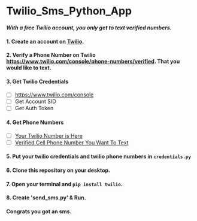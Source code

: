 # Twilio_Sms_Python_App

***With a free Twilio account, you only get to text verified numbers.***

#### 1. Create an account on [Twilio](http://twilio.com).
#### 2. Verify a Phone Number on Twilio https://www.twilio.com/console/phone-numbers/verified. That you would like to text.

#### 3. Get Twilio Credentials
- [ ] https://www.twilio.com/console 
- [ ] Get Account SID
- [ ] Get Auth Token

#### 4. Get Phone Numbers
- [ ] [Your Twilio Number is Here](https://www.twilio.com/console/phone-numbers/incoming)
- [ ] [Verified Cell Phone Number You Want To Text](https://www.twilio.com/console/phone-numbers/verified)

#### 5. Put your twilio credentials and twilio phone numbers in `credentials.py`

#### 6. Clone this repository on your desktop.

#### 7. Open your terminal and `pip install twilio`.

#### 8. Create 'send_sms.py' & Run.

#### Congrats you  got an sms.
